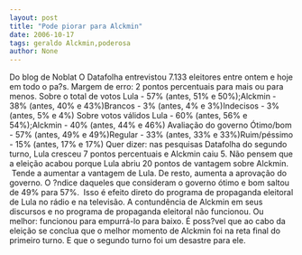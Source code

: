 ```yaml
---
layout: post
title: "Pode piorar para Alckmin"
date: 2006-10-17
tags: geraldo Alckmin,poderosa
author: None
---
```

Do blog de Noblat
O Datafolha entrevistou 7.133 eleitores entre ontem e hoje em todo o pa?s. Margem de erro: 2 pontos percentuais para mais ou para menos.&nbsp;Sobre o total de votos&nbsp;Lula - 57% (antes, 51% e 50%);Alckmin - 38% (antes, 40% e 43%)Brancos - 3% (antes, 4% e 3%)Indecisos - 3% (antes, 5% e 4%)&nbsp;Sobre votos válidos&nbsp;Lula - 60% (antes, 56% e 54%);Alckmin - 40% (antes, 44% e 46%)&nbsp;Avaliação do governo&nbsp;Ótimo/bom - 57% (antes, 49% e 49%)Regular - 33% (antes, 33% e 33%)Ruim/péssimo - 15% (antes, 17% e 17%)&nbsp;Quer dizer: nas pesquisas Datafolha do segundo turno, Lula cresceu 7 pontos percentuais e Alckmin caiu 5.&nbsp;Não pensem que a eleição acabou porque Lula abriu 20 pontos de vantagem sobre Alckmin. &nbsp;Tende a aumentar a vantagem de Lula. De resto, aumenta a aprovação do governo. O ?ndice daqueles que consideram
 o governo ótimo e bom saltou de 49% para 57%. &nbsp;Isso é efeito direto do programa de propaganda eleitoral de Lula no rádio e na televisão.&nbsp;A contundência de Alckmin em seus discursos e no programa de propaganda eleitoral não funcionou. Ou melhor: funcionou para empurrá-lo para baixo.&nbsp;É poss?vel que ao cabo da eleição se conclua que o melhor momento de Alckmin foi na reta final do primeiro turno. E que o segundo turno foi um desastre para ele. 